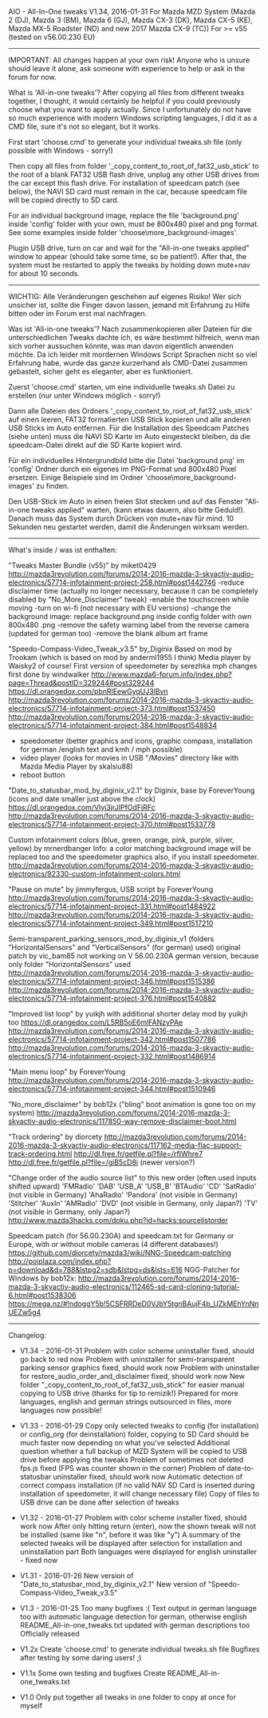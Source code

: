 AIO - All-In-One tweaks V1.34, 2016-01-31
For Mazda MZD System (Mazda 2 (DJ), Mazda 3 (BM), Mazda 6 (GJ), Mazda CX-3 (DK), Mazda CX-5 (KE), Mazda MX-5 Roadster (ND) and new 2017 Mazda CX-9 (TC))
For >= v55 (tested on v56.00.230 EU)

-----------------------------------------------------------------------------------------------------------------------------------------------------

IMPORTANT: All changes happen at your own risk!
Anyone who is unsure should leave it alone, ask someone with experience to help or ask in the forum for now.

What is 'All-in-one tweaks'?
After copying all files from different tweaks together, I thought, it would certainly be helpful if you could previously choose what you want to apply actually.
Since I unfortunately do not have so much experience with modern Windows scripting languages, I did it as a CMD file, sure it's not so elegant, but it works.


First start 'choose.cmd' to generate your individual tweaks.sh file (only possible with Windows - sorry!)

Then copy all files from folder '_copy_content_to_root_of_fat32_usb_stick' to the root of a blank FAT32 USB flash drive, unplug any other USB drives from the car except this flash drive.
For installation of speedcam patch (see below), the NAVI SD card must remain in the car, because speedcam file will be copied directly to SD card.

For an individual background image, replace the file 'background.png' inside 'config' folder with your own, must be 800x480 pixel and png format.
See some examples inside folder 'choose\more_background-images'.

Plugin USB drive, turn on car and wait for the "All-in-one tweaks applied" window to appear (should take some time, so be patient!).
After that, the system must be restarted to apply the tweaks by holding down mute+nav for about 10 seconds.

-----------------------------------------------------------------------------------------------------------------------------------------------------

WICHTIG: Alle Veränderungen geschehen auf eigenes Risiko!
Wer sich unsicher ist, sollte die Finger davon lassen, jemand mit Erfahrung zu Hilfe bitten oder im Forum erst mal nachfragen.

Was ist 'All-in-one tweaks'?
Nach zusammenkopieren aller Dateien für die unterschiedlichen Tweaks dachte ich, es wäre bestimmt hilfreich, wenn man sich vorher aussuchen
könnte, was man davon eigentlich anwenden möchte.
Da ich leider mit mordernen Windows Script Sprachen nicht so viel Erfahrung habe, wurde das ganze kurzerhand als CMD-Datei zusammen gebastelt,
sicher geht es eleganter, aber es funktioniert.


Zuerst 'choose.cmd' starten, um eine individuelle tweaks.sh Datei zu erstellen (nur unter Windows möglich - sorry!)

Dann alle Dateien des Ordners '_copy_content_to_root_of_fat32_usb_stick' auf einen leeren, FAT32 formatierten USB Stick kopieren und alle anderen USB Sticks im Auto entfernen.
Für die Installation des Speedcam Patches (siehe unten) muss die NAVI SD Karte im Auto eingesteckt bleiben, da die speedcam-Datei direkt auf die SD Karte kopiert wird.

Für ein individuelles Hintergrundbild bitte die Datei 'background.png' im 'config' Ordner durch ein eigenes im PNG-Format und 800x480 Pixel ersetzen.
Einige Beispiele sind im Ordner 'choose\more_background-images' zu finden.

Den USB-Stick im Auto in einen freien Slot stecken und auf das Fenster "All-in-one tweaks applied" warten, (kann etwas dauern, also bitte Geduld!).
Danach muss das System durch Drücken von mute+nav für mind. 10 Sekunden neu gestartet werden, damit die Änderungen wirksam werden.

-----------------------------------------------------------------------------------------------------------------------------------------------------

What's inside / was ist enthalten:

"Tweaks Master Bundle (v55)" by miket0429
http://mazda3revolution.com/forums/2014-2016-mazda-3-skyactiv-audio-electronics/57714-infotainment-project-258.html#post1442746
-reduce disclaimer time (actually no longer necessary, because it can be completely disabled by "No_More_Disclaimer" tweak)
-enable the touchscreen while moving
-turn on wi-fi (not necessary with EU versions)
-change the background image: replace background.png inside config folder with own 800x480 .png
-remove the safety warning label from the reverse camera (updated for german too)
-remove the blank album art frame


"Speedo-Compass-Video_Tweak_v3.5" by_Diginix
Based on mod by Trookam (which is based on mod by anderml1955 I think)
Media player by Waisky2 of course!
First version of speedometer by serezhka
mph changes first done by windwalker
http://www.mazda6-forum.info/index.php?page=Thread&postID=329244#post329244
https://dl.orangedox.com/pbnRlEewGyqUJ3lBvn
http://mazda3revolution.com/forums/2014-2016-mazda-3-skyactiv-audio-electronics/57714-infotainment-project-373.html#post1537450
http://mazda3revolution.com/forums/2014-2016-mazda-3-skyactiv-audio-electronics/57714-infotainment-project-384.html#post1548834
- speedometer (better graphics and icons, graphic compass, installation for german /english text and kmh / mph possible)
- video player (looks for movies in USB "/Movies" directory like with Mazda Media Player by skalsiu88)
- reboot button


"Date_to_statusbar_mod_by_diginix_v2.1" by Diginix, base by ForeverYoung (icons and date smaller just above the clock)
https://dl.orangedox.com/Vlyi3jrJIPfOdFiRFc
http://mazda3revolution.com/forums/2014-2016-mazda-3-skyactiv-audio-electronics/57714-infotainment-project-370.html#post1533778


Custom infotainment colors (blue, green, orange, pink, purple, silver, yellow) by mrnerdbanger
Info: a color matching background image will be replaced too and the speedometer graphics also, if you install speedometer.
http://mazda3revolution.com/forums/2014-2016-mazda-3-skyactiv-audio-electronics/92330-custom-infotainment-colors.html


"Pause on mute" by jimmyfergus, USB script by ForeverYoung
http://mazda3revolution.com/forums/2014-2016-mazda-3-skyactiv-audio-electronics/57714-infotainment-project-331.html#post1484922
http://mazda3revolution.com/forums/2014-2016-mazda-3-skyactiv-audio-electronics/57714-infotainment-project-349.html#post1517210


Semi-transparent_parking_sensors_mod_by_diginix_v1 (folders "HorizontalSensors" and "VerticalSensors" (for german) used)
original patch by vic_bam85 not working on V 56.00.230A german version, because only folder "HorizontalSensors" used
http://mazda3revolution.com/forums/2014-2016-mazda-3-skyactiv-audio-electronics/57714-infotainment-project-346.html#post1515386
http://mazda3revolution.com/forums/2014-2016-mazda-3-skyactiv-audio-electronics/57714-infotainment-project-376.html#post1540882


"Improved list loop" by yuikjh with additional shorter delay mod by yuikjh too
https://dl.orangedox.com/L5RB5oE6mlFANzyPAe
http://mazda3revolution.com/forums/2014-2016-mazda-3-skyactiv-audio-electronics/57714-infotainment-project-342.html#post1507786
http://mazda3revolution.com/forums/2014-2016-mazda-3-skyactiv-audio-electronics/57714-infotainment-project-332.html#post1486914


"Main menu loop" by ForeverYoung
http://mazda3revolution.com/forums/2014-2016-mazda-3-skyactiv-audio-electronics/57714-infotainment-project-344.html#post1510946


"No_more_disclaimer" by bob12x ("bling" boot animation is gone too on my system)
http://mazda3revolution.com/forums/2014-2016-mazda-3-skyactiv-audio-electronics/117850-way-remove-disclaimer-boot.html


"Track ordering" by diorcety
http://mazda3revolution.com/forums/2014-2016-mazda-3-skyactiv-audio-electronics/117162-media-flac-support-track-ordering.html
http://dl.free.fr/getfile.pl?file=/rfIWhre7
http://dl.free.fr/getfile.pl?file=/giB5cD8i (newer version?)


"Change order of the audio source list" to this new order (often used inputs shifted upward)
  'FMRadio'
  'DAB'
  'USB_A'
  'USB_B'
  'BTAudio'
  'CD'
  'SatRadio' (not visible in Germany)
  'AhaRadio'
  'Pandora' (not visible in Germany)
  'Stitcher'
  'AuxIn'
  'AMRadio'
  'DVD' (not visible in Germany, only Japan?)
  'TV'  (not visible in Germany, only Japan?)
http://www.mazda3hacks.com/doku.php?id=hacks:sourcelistorder


Speedcam patch (for 56.00.230A) and speedcam.txt for Germany or Europe, with or without mobile cameras (4 different databases!)
https://github.com/diorcety/mazda3/wiki/NNG-Speedcam-patching
http://poiplaza.com/index.php?p=download&d=788&lstpg2=sdb&lstpg=ds&lsts=616
NGG-Patcher for Windows by bob12x:
http://mazda3revolution.com/forums/2014-2016-mazda-3-skyactiv-audio-electronics/112465-sd-card-cloning-tutorial-6.html#post1538306
https://mega.nz/#!ndoggY5b!5CSFRRDeD0VJbY5tgnBAujF4b_UZkMEhYnNnUEZw5g4


-----------------------------------------------------------------------------------------------------------------------------------------------------

Changelog:

- V1.34 - 2016-01-31
  Problem with color scheme uninstaller fixed, should go back to red now
  Problem with uninstaller for semi-transparent parking sensor graphics fixed, should work now
  Problem with uninstaller for restore_audio_order_and_disclaimer fixed, should work now
  New folder "_copy_content_to_root_of_fat32_usb_stick" for easier manual copying to USB drive (thanks for tip to remizik!)
  Prepared for more languages, english and german strings outsourced in files, more languages now possible!
  
- V1.33 - 2016-01-29
  Copy only selected tweaks to config (for installation) or config_org (for deinstallation) folder, copying to SD Card should be much faster now depending on what you've selected
  Additional question whether a full backup of MZD System will be copied to USB drive before applying the tweaks
  Problem of sometimes not deleted fps.js fixed (FPS was counter shown in the corner)
  Problem of date-to-statusbar uninstaller fixed, should work now
  Automatic detection of correct compass installation (if no valid NAV SD Card is inserted during installation of speedometer, it will change necessary file)
  Copy of files to USB drive can be done after selection of tweaks

- V1.32 - 2016-01-27
  Problem with color scheme installer fixed, should work now
  After only hitting return (enter), now the shown tweak will not be installed (same like "n", before it was like "y")
  A summary of the selected tweaks will be displayed after selection for installation and uninstallation part
  Both languages were displayed for english uninstaller - fixed now

- V1.31 - 2016-01-26
  New version of "Date_to_statusbar_mod_by_diginix_v2.1"
  New version of "Speedo-Compass-Video_Tweak_v3.5"

- V1.3 - 2016-01-25
  Too many bugfixes :(
  Text output in german language too with automatic language detection for german, otherwise english
  README_All-in-one_tweaks.txt updated with german descriptions too
  Officially released

- V1.2x
  Create 'choose.cmd' to generate individual tweaks.sh file
  Bugfixes after testing by some daring users! ;)

- V1.1x
  Some own testing and bugfixes
  Create README_All-in-one_tweaks.txt

- V1.0
  Only put together all tweaks in one folder to copy at once for myself
  